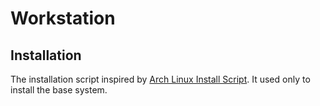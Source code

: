 # Workstation

## Installation

The installation script inspired by [Arch Linux Install Script](https://picodotdev.github.io/alis/).
It used only to install the base system.

